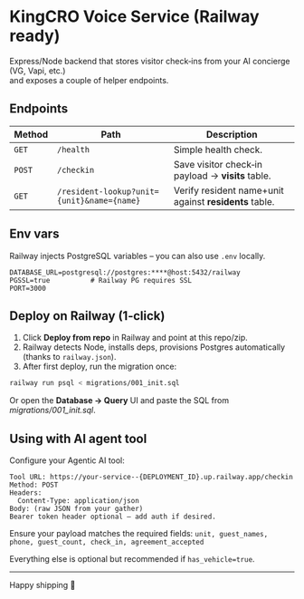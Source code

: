 # KingCRO Voice Service (Railway ready)

Express/Node backend that stores visitor check‑ins from your AI concierge (VG, Vapi, etc.)  
and exposes a couple of helper endpoints.

## Endpoints

| Method | Path | Description |
| ------ | ---- | ----------- |
| `GET`  | `/health` | Simple health check. |
| `POST` | `/checkin` | Save visitor check‑in payload → **visits** table. |
| `GET`  | `/resident-lookup?unit={unit}&name={name}` | Verify resident name+unit against **residents** table. |

## Env vars

Railway injects PostgreSQL variables – you can also use `.env` locally.

```
DATABASE_URL=postgresql://postgres:****@host:5432/railway
PGSSL=true          # Railway PG requires SSL
PORT=3000
```

## Deploy on Railway (1‑click)

1. Click **Deploy from repo** in Railway and point at this repo/zip.  
2. Railway detects Node, installs deps, provisions Postgres automatically (thanks to `railway.json`).  
3. After first deploy, run the migration once:

```bash
railway run psql < migrations/001_init.sql
```

Or open the **Database → Query** UI and paste the SQL from _migrations/001_init.sql_.

## Using with AI agent tool

Configure your Agentic AI tool:

```
Tool URL: https://your-service--{DEPLOYMENT_ID}.up.railway.app/checkin
Method: POST
Headers: 
  Content-Type: application/json
Body: (raw JSON from your gather)
Bearer token header optional – add auth if desired.
```

Ensure your payload matches the required fields:
`unit, guest_names, phone, guest_count, check_in, agreement_accepted`

Everything else is optional but recommended if `has_vehicle=true`.

---

Happy shipping 🚀
